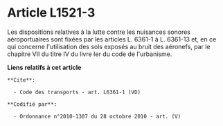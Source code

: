 # Article L1521-3

Les dispositions relatives à la lutte contre les nuisances sonores aéroportuaires sont fixées par les articles L. 6361-1 à L.
6361-13 et, en ce qui concerne l'utilisation des sols exposés au bruit des aéronefs, par le chapitre VII du titre IV du livre
Ier du code de l'urbanisme.

**Liens relatifs à cet article**

	**Cite**:

	  - Code des transports - art. L6361-1 (VD)

	**Codifié par**:

	  - Ordonnance n°2010-1307 du 28 octobre 2010 - art. (V)
